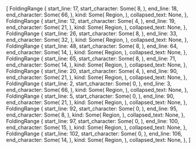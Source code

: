 [
    FoldingRange {
        start_line: 17,
        start_character: Some(
            8,
        ),
        end_line: 18,
        end_character: Some(
            66,
        ),
        kind: Some(
            Region,
        ),
        collapsed_text: None,
    },
    FoldingRange {
        start_line: 12,
        start_character: Some(
            4,
        ),
        end_line: 19,
        end_character: Some(
            21,
        ),
        kind: Some(
            Region,
        ),
        collapsed_text: None,
    },
    FoldingRange {
        start_line: 26,
        start_character: Some(
            8,
        ),
        end_line: 33,
        end_character: Some(
            32,
        ),
        kind: Some(
            Region,
        ),
        collapsed_text: None,
    },
    FoldingRange {
        start_line: 48,
        start_character: Some(
            8,
        ),
        end_line: 64,
        end_character: Some(
            14,
        ),
        kind: Some(
            Region,
        ),
        collapsed_text: None,
    },
    FoldingRange {
        start_line: 65,
        start_character: Some(
            8,
        ),
        end_line: 71,
        end_character: Some(
            14,
        ),
        kind: Some(
            Region,
        ),
        collapsed_text: None,
    },
    FoldingRange {
        start_line: 20,
        start_character: Some(
            4,
        ),
        end_line: 90,
        end_character: Some(
            21,
        ),
        kind: Some(
            Region,
        ),
        collapsed_text: None,
    },
    FoldingRange {
        start_line: 2,
        start_character: Some(
            0,
        ),
        end_line: 3,
        end_character: Some(
            66,
        ),
        kind: Some(
            Region,
        ),
        collapsed_text: None,
    },
    FoldingRange {
        start_line: 5,
        start_character: Some(
            0,
        ),
        end_line: 90,
        end_character: Some(
            21,
        ),
        kind: Some(
            Region,
        ),
        collapsed_text: None,
    },
    FoldingRange {
        start_line: 92,
        start_character: Some(
            0,
        ),
        end_line: 95,
        end_character: Some(
            8,
        ),
        kind: Some(
            Region,
        ),
        collapsed_text: None,
    },
    FoldingRange {
        start_line: 97,
        start_character: Some(
            0,
        ),
        end_line: 100,
        end_character: Some(
            15,
        ),
        kind: Some(
            Region,
        ),
        collapsed_text: None,
    },
    FoldingRange {
        start_line: 102,
        start_character: Some(
            0,
        ),
        end_line: 106,
        end_character: Some(
            14,
        ),
        kind: Some(
            Region,
        ),
        collapsed_text: None,
    },
]